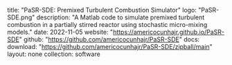 title: "PaSR-SDE: Premixed Turbulent Combustion Simulator"
logo: "PaSR-SDE.png"
description: "A Matlab code to simulate premixed turbulent combustion in a partially stirred reactor using stochastic micro-mixing models."
date: 2022-11-05
website: "https://americocunhajr.github.io/PaSR-SDE"
github: "https://github.com/americocunhajr/PaSR-SDE"
docs: 
download: "https://github.com/americocunhajr/PaSR-SDE/zipball/main"
layout: none
collection: software

